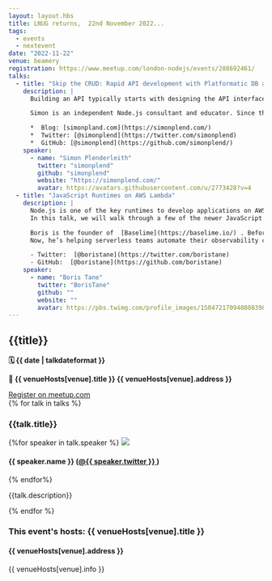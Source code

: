 ```yaml
---
layout: layout.hbs
title: LNUG returns,  22nd November 2022...
tags:
  - events
  - nextevent
date: "2022-11-22"
venue: beamery
registration: https://www.meetup.com/london-nodejs/events/288692461/
talks:
  - title: "Skip the CRUD: Rapid API development with Platformatic DB and Fastify"
    description: |
      Building an API typically starts with designing the API interface, integrating a database library, wiring up CRUD endpoints, adding request validation, documenting the API — the list goes on! It’s a lot of repetitive and time consuming work. I’ll show you how Platformatic DB enables you to you rapidly develop REST and GraphQL APIs with Node.js, helping you skip all of that painful groundwork. We’ll also explore how the Fastify framework it’s built on top of allows you to add custom functionality with familiar tools.

      Simon is an independent Node.js consultant and educator. Since the day he learnt HTML from a book in 1999, he’s been hooked on coding. He helps companies use Node.js to ship great products and also helps developers level up with Node.js through his blog. He’s the author of the book Express API Validation Essentials.

      *  Blog: [simonpland.com](https://simonplend.com/) 
      *  Twitter: [@simonplend](https://twitter.com/simonplend) 
      *  GitHub: [@simonplend](https://github.com/simonplend/)
    speaker:
      - name: "Simon Plenderleith"
        twitter: "simonplend"
        github: "simonplend"
        website: "https://simonplend.com/"
        avatar: https://avatars.githubusercontent.com/u/2773428?v=4
  - title: "JavaScript Runtimes on AWS Lambda"
    description: |
      Node.js is one of the key runtimes to develop applications on AWS Lambda. It was announced 13 years ago and is now considered to be  [boring technology](https://mcfunley.com/choose-boring-technology)  by many. But over the past few years, a few newer JavaScript runtimes have emerged, to solve some of the issues with Node.js.
      In this talk, we will walk through a few of the newer JavaScript runtimes, and do a comparison of both the developer experience and their performance when deployed on AWS Lambda.

      Boris is the founder of  [Baselime](https://baselime.io/) . Before this, he worked on back-end systems and infrastructure at multiple startups, where he was drawn to cloud-native and serverless technologies. He always ended up being the guardian of the logging and monitoring systems in the teams he joined.
      Now, he’s helping serverless teams automate their observability configurations with Observability as Code.

      - Twitter:  [@boristane](https://twitter.com/boristane) 
      - GitHub:  [@boristane](https://github.com/boristane)
    speaker:
      - name: "Boris Tane"
        twitter: "BorisTane"
        github: ""
        website: ""
        avatar: https://pbs.twimg.com/profile_images/1504721709408083980/pLDLOzAR_400x400.jpg
---
```


<div class="event-detail">
<h2>{{title}}
</h2>
<p>
<strong>🗓 {{ date  |  talkdateformat }}</strong>
</p>
<p>
<strong>
🏢 {{ venueHosts[venue].title }}
{{ venueHosts[venue].address }}
</strong>
</p>

<div >
<a class="lnug-ticket cta" href="{{registration}}" target="_blank">Register on meetup.com</a>
</div>
<div class="talks">
{% for talk in talks %}
<div class="talk">

<h3>{{talk.title}}
</h3>

{%for speaker in talk.speaker %}
<img src="{{speaker.avatar}}" class="bio-pic"/>

<h4>{{ speaker.name }}
(<a href="https://twitter.com/{{speaker.twitter}}">@{{ speaker.twitter }}
</a>)</h4>
{% endfor%}

{{talk.description}}

</div>
{% endfor %}

</div>

<div class="event-hosts">

### This event's hosts: {{ venueHosts[venue].title }}

#### {{ venueHosts[venue].address }}

{{ venueHosts[venue].info }}

</div>

</div>
